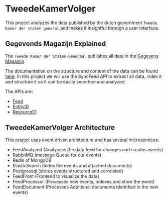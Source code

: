 # TweedeKamerVolger

This project analyzes the data published by the dutch government
`Tweede Kamer der staten general` and makes it insightful through a user interface.

## Gegevends Magazijn Explained

The `Tweede Kamer der Staten-Generaal` publishes all data in the [Gegevens Magazijn](https://gegevensmagazijn.tweedekamer.nl).

The documentation on the structure and content of the data can be found
[here](https://opendata.tweedekamer.nl/). In this project we will use the
SyncFeed API to extract all data, index it and structure it so it can be easily
searched and analyzed.

The APIs are:

- [Feed](https://gegevensmagazijn.tweedekamer.nl/SyncFeed/2.0/Feed)
- [EntityID](https://gegevensmagazijn.tweedekamer.nl/SyncFeed/2.0/Entiteiten/<id>)
- [ResourceID](https://gegevensmagazijn.tweedekamer.nl/SyncFeed/2.0/Resources/<id>)

## TweedeKamerVolger Architecture

This project uses event driven architecture and has several microservices:

- FeedAnalyzed (Analyzess the data feed for changes and creates events)
- RabbitMQ (message Queue for our events)
- Redis of MongoDB
- ElasticSearch (Index the events and attached documents)
- Postgressql (stores events structured and correlated)
- FeedFront (Frontend to visualize the data)
- FeedProcessor (Processes new events, indexes and store the event)
- FeedDocument (Processes Additional documents identified in the new events)
